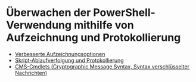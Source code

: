 # Überwachen der PowerShell-Verwendung mithilfe von Aufzeichnung und Protokollierung

- [Verbesserte Aufzeichnungsoptionen](audit_transcript.md)
- [Skript-Ablaufverfolgung und Protokollierung](audit_script.md)
- [CMS-Cmdlets (Cryptographic Message Syntax, Syntax verschlüsselter Nachrichten)](audit_cms.md)


<!--HONumber=Oct16_HO1-->


